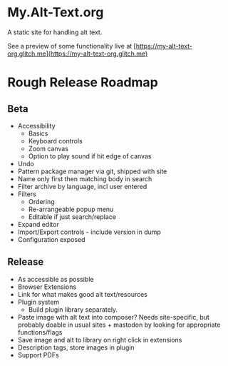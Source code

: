 My.Alt-Text.org
=====

A static site for handling alt text.

See a preview of some functionality live at [https://my-alt-text-org.glitch.me](https://my-alt-text-org.glitch.me)


Rough Release Roadmap
=====================

Beta
----

- Accessibility
   - Basics
   - Keyboard controls
   - Zoom canvas
   - Option to play sound if hit edge of canvas
- Undo
- Pattern package manager via git, shipped with site
- Name only first then matching body in search
- Filter archive by language, incl user entered
- Filters
  - Ordering
  - Re-arrangeable popup menu 
  - Editable if just search/replace
- Expand editor
- Import/Export controls - include version in dump
- Configuration exposed

Release
-------

- As accessible as possible
- Browser Extensions
- Link for what makes good alt text/resources
- Plugin system
   - Build plugin library separately.
- Paste image with alt text into composer? Needs site-specific, but probably doable in usual sites + mastodon by
  looking for appropriate functions/flags
- Save image and alt to library on right click in extensions
- Description tags, store images in plugin
- Support PDFs